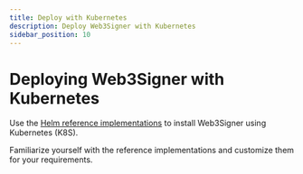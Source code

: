 ```yaml
---
title: Deploy with Kubernetes
description: Deploy Web3Signer with Kubernetes
sidebar_position: 10
---
```


# Deploying Web3Signer with Kubernetes

Use the [Helm reference implementations](https://github.com/ConsenSys/web3signer/tree/master/helm/web3signer) to install Web3Signer using Kubernetes (K8S).

Familiarize yourself with the reference implementations and customize them for your requirements.
